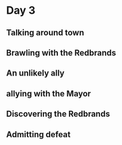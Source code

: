 # Day 3

## Talking around town

## Brawling with the Redbrands

## An unlikely ally

## allying with the Mayor

## Discovering the Redbrands

## Admitting defeat